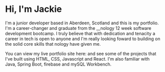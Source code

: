 # Hi, I'm Jackie

I'm a junior developer based in Aberdeen, Scotland and this is my portfolio. I'm a career-changer and graduate from the  __nology 12 week software development bootcamp. I truly believe that with dedication and tenacity a career in tech is open to anyone and I'm really looking foward to building on the solid core skills that nology have given me.

You can view my live portfolio site here:      and see some of the projects that I've built using HTML, CSS, Javascript and React.  I'm also familiar with Java, Spring Boot, firebase and mySQL Workbench.





